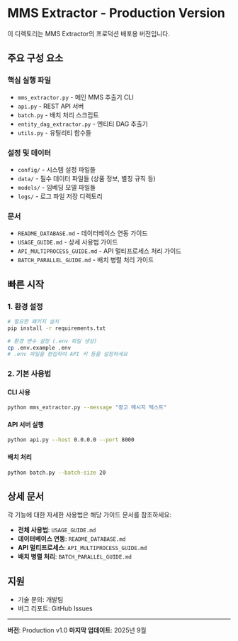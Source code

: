 # MMS Extractor - Production Version

이 디렉토리는 MMS Extractor의 프로덕션 배포용 버전입니다.

## 주요 구성 요소

### 핵심 실행 파일
- `mms_extractor.py` - 메인 MMS 추출기 CLI
- `api.py` - REST API 서버
- `batch.py` - 배치 처리 스크립트
- `entity_dag_extractor.py` - 엔티티 DAG 추출기
- `utils.py` - 유틸리티 함수들

### 설정 및 데이터
- `config/` - 시스템 설정 파일들
- `data/` - 필수 데이터 파일들 (상품 정보, 별칭 규칙 등)
- `models/` - 임베딩 모델 파일들
- `logs/` - 로그 파일 저장 디렉토리

### 문서
- `README_DATABASE.md` - 데이터베이스 연동 가이드
- `USAGE_GUIDE.md` - 상세 사용법 가이드
- `API_MULTIPROCESS_GUIDE.md` - API 멀티프로세스 처리 가이드
- `BATCH_PARALLEL_GUIDE.md` - 배치 병렬 처리 가이드

## 빠른 시작

### 1. 환경 설정
```bash
# 필요한 패키지 설치
pip install -r requirements.txt

# 환경 변수 설정 (.env 파일 생성)
cp .env.example .env
# .env 파일을 편집하여 API 키 등을 설정하세요
```

### 2. 기본 사용법

#### CLI 사용
```bash
python mms_extractor.py --message "광고 메시지 텍스트"
```

#### API 서버 실행
```bash
python api.py --host 0.0.0.0 --port 8000
```

#### 배치 처리
```bash
python batch.py --batch-size 20
```

## 상세 문서

각 기능에 대한 자세한 사용법은 해당 가이드 문서를 참조하세요:

- **전체 사용법**: `USAGE_GUIDE.md`
- **데이터베이스 연동**: `README_DATABASE.md`
- **API 멀티프로세스**: `API_MULTIPROCESS_GUIDE.md`
- **배치 병렬 처리**: `BATCH_PARALLEL_GUIDE.md`

## 지원

- 기술 문의: 개발팀
- 버그 리포트: GitHub Issues

---

**버전**: Production v1.0
**마지막 업데이트**: 2025년 9월
